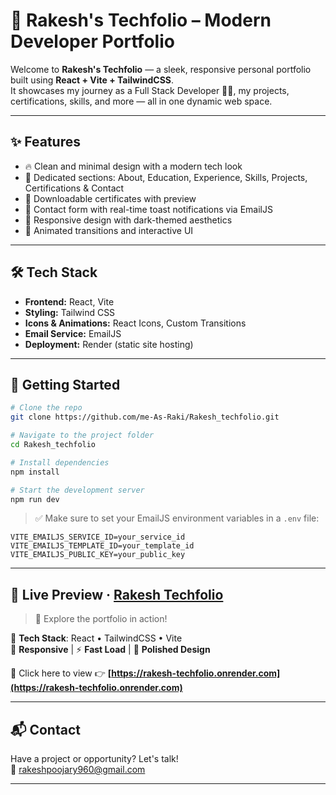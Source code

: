 # 🚀 Rakesh's Techfolio – Modern Developer Portfolio

Welcome to **Rakesh's Techfolio** — a sleek, responsive personal portfolio built using **React + Vite + TailwindCSS**.  
It showcases my journey as a Full Stack Developer 👨‍💻, my projects, certifications, skills, and more — all in one dynamic web space.

---

## ✨ Features

- 🔥 Clean and minimal design with a modern tech look  
- 💼 Dedicated sections: About, Education, Experience, Skills, Projects, Certifications & Contact  
- 📄 Downloadable certificates with preview  
- 💌 Contact form with real-time toast notifications via EmailJS  
- 🌙 Responsive design with dark-themed aesthetics  
- 🧠 Animated transitions and interactive UI

---

## 🛠 Tech Stack

- **Frontend:** React, Vite  
- **Styling:** Tailwind CSS  
- **Icons & Animations:** React Icons, Custom Transitions  
- **Email Service:** EmailJS  
- **Deployment:** Render (static site hosting)

---

## 🔧 Getting Started

```bash
# Clone the repo
git clone https://github.com/me-As-Raki/Rakesh_techfolio.git

# Navigate to the project folder
cd Rakesh_techfolio

# Install dependencies
npm install

# Start the development server
npm run dev
```

> ✅ Make sure to set your EmailJS environment variables in a `.env` file:
```env
VITE_EMAILJS_SERVICE_ID=your_service_id
VITE_EMAILJS_TEMPLATE_ID=your_template_id
VITE_EMAILJS_PUBLIC_KEY=your_public_key
```

---

## 🚀 Live Preview · [Rakesh Techfolio](https://rakesh-techfolio.onrender.com)

> 📸 Explore the portfolio in action!

🎯 **Tech Stack**: React • TailwindCSS • Vite  
📱 **Responsive** | ⚡ **Fast Load** | 🎨 **Polished Design**

🔗 Click here to view 👉 **[https://rakesh-techfolio.onrender.com](https://rakesh-techfolio.onrender.com)**

---


## 📬 Contact

Have a project or opportunity? Let's talk!  
📧 rakeshpoojary960@gmail.com

---
